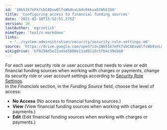 ```yaml
---
id: '1Nk51k7eFk7sbCADxwOlfsWb4sxLGdc6kkva5tWhS1GU'
title: 'Configuring access to financial funding sources'
date: '2021-02-18T15:52:51.275Z'
version: 16
lastAuthor: 'egrzetich'
mimeType: 'text/x-markdown'
links:
  - '../system-administration/security/security-role-settings.md'
source: 'https://drive.google.com/open?id=1Nk51k7eFk7sbCADxwOlfsWb4sxLGdc6kkva5tWhS1GU'
wikigdrive: 'b79298d5e22adad5600e11ad6116c5fb4c39eb66'
---
```

For each user security role or user account that needs to view or edit financial funding sources when working with charges or payments, change its security role or user account settings according to [Security Role Settings](../system-administration/security/security-role-settings.md).   
In the *Financials* section, in the *Funding Source* field, choose the level of access:
* <strong>No Access</strong> (No access to financial funding sources.)
* <strong>View</strong> (View financial funding sources when working with charges or payments.)
* <strong>Edit</strong> (Edit financial funding sources when working with charges or payments.)
